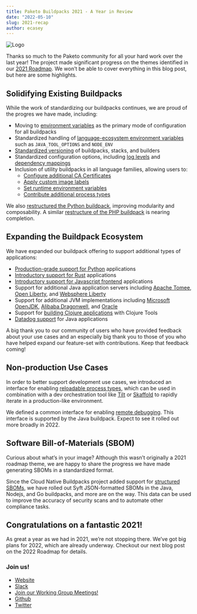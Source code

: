```yaml
---
title: Paketo Buildpacks 2021 - A Year in Review
date: "2022-05-10"
slug: 2021-recap
author: ecasey
---
```


![Logo](/images/posts/0003/logo.png)

Thanks so much to the Paketo community for all your hard work over the last
year! The project made significant progress on the themes identified in our
[2021 Roadmap](https://blog.paketo.io/posts/2021-roadmap/). We won’t be able to
cover everything in this blog post, but here are some highlights.

## Solidifying Existing Buildpacks

While the work of standardizing our buildpacks continues, we are proud of the
progres we have made, including:

* Moving to [environment
  variables](https://github.com/paketo-buildpacks/rfcs/blob/main/text/0026-environment-variable-configuration-of-buildpacks.md)
  as the primary mode of configuration for all buildpacks
* Standardized handling of [language-ecosystem environment
  variables](https://github.com/paketo-buildpacks/rfcs/blob/main/text/0019-buildpack-set-env-vars-defaults.md)
  such as `JAVA_TOOL_OPTIONS` and `NODE_ENV`
* [Standardized
  versioning](https://github.com/paketo-buildpacks/rfcs/blob/main/text/0029-semantic-versioning.md)
  of buildpacks, stacks, and builders
* Standardized configuration options, including [log
  levels](https://github.com/paketo-buildpacks/rfcs/blob/main/text/0027-log-levels.md)
  and [dependency
  mappings](https://github.com/paketo-buildpacks/rfcs/blob/main/text/0010-dependency-mappings.md)
* Inclusion of utility buildpacks in all language families, allowing users to:
  * [Configure additional CA
    Certificates](https://paketo.io/docs/howto/configuration/#ca-certificates)
  * [Apply custom image
    labels](https://paketo.io/docs/howto/configuration/#applying-custom-labels)
  * [Set runtime environment
    variables](https://github.com/paketo-buildpacks/environment-variables)
  * [Contribute additional process
    types](https://paketo.io/docs/howto/configuration/#procfiles)

We also [restructured the Python
buildpack](https://github.com/paketo-buildpacks/rfcs/blob/main/text/python/0001-restructure.md),
improving modularity and composability. A similar [restructure of the PHP
buildpack](https://github.com/paketo-buildpacks/rfcs/blob/main/text/php/0001-restructure.md)
is nearing completion.

## Expanding the Buildpack Ecosystem

We have expanded our buildpack offering to support additional types of applications:

* [Production-grade support for
  Python](https://github.com/paketo-buildpacks/rfcs/blob/main/text/0035-python-promotion.md)
  applications
* [Introductory support for Rust](https://github.com/paketo-community/rust)
  applications
* [Introductory support for Javascript
  frontend](https://github.com/paketo-community/web-servers) applications
* Support for additional Java application servers including [Apache
  Tomee](https://github.com/paketo-buildpacks/rfcs/blob/main/text/java/0011-apache-tomee.md),
  [Open
  Liberty](https://github.com/paketo-buildpacks/rfcs/blob/main/text/java/0008-add-liberty-to-java-composite.md),
  and [Websphere
  Liberty](https://github.com/paketo-buildpacks/rfcs/blob/main/text/java/0008-add-liberty-to-java-composite.md)
* Support for additional JVM implementations including [Microsoft
  OpenJDK](https://github.com/paketo-buildpacks/rfcs/blob/main/text/java/0001-microsoft-jdk.md),
  [Alibaba
  Dragonwell](https://github.com/paketo-buildpacks/rfcs/blob/main/text/java/0002-alibaba-jdk.md),
  and
  [Oracle](https://github.com/paketo-buildpacks/rfcs/blob/main/text/java/0006-oracle-jdk.md)
* Support for [building Clojure
  applications](https://github.com/paketo-buildpacks/rfcs/blob/main/text/java/0005-clojure-tools.md)
  with Clojure Tools
* [Datadog
  support](https://github.com/paketo-buildpacks/rfcs/blob/main/text/java/0009-datadog.md)
  for Java applications

A big thank you to our community of users who have provided feedback about your
use cases and an especially big thank you to those of you who have helped
expand our feature-set with contributions. Keep that feedback coming!

## Non-production Use Cases

In order to better support development use cases, we introduced an interface
for enabling [reloadable process
types](https://github.com/paketo-buildpacks/rfcs/blob/main/text/0032-reloadable-process-types.md),
which can be used in combination with a dev orchestration tool like [Tilt](https://tilt.dev/) or
[Skaffold](https://skaffold.dev/docs/workflows/dev/) to rapidly iterate in a production-like environment.

We defined a common interface for enabling [remote
debugging](https://github.com/paketo-buildpacks/rfcs/blob/main/text/0037-remote-debug.md).
This interface is supported by the Java buildpack. Expect to see it rolled out
more broadly in 2022.

## Software Bill-of-Materials (SBOM)

Curious about what’s in your image? Although this wasn’t originally a 2021
roadmap theme, we are happy to share the progress we have made generating SBOMs
in a standardized format.

Since the Cloud Native Buildpacks project added support for [structured
SBOMs](https://github.com/buildpacks/rfcs/blob/main/text/0095-sbom.md), we have
rolled out Syft JSON-formatted SBOMs in the Java, Nodejs, and Go buildpacks,
and more are on the way. This data can be used to improve the accuracy of
security scans and to automate other compliance tasks.

## Congratulations on a fantastic 2021!

As great a year as we had in 2021, we’re not stopping there. We’ve got big
plans for 2022, which are already underway. Checkout our next blog post on the
2022 Roadmap for details.

### Join us!

* [Website](https://paketo.io)
* [Slack](https://slack.paketo.io)
* [Join our Working Group Meetings!](https://github.com/paketo-buildpacks/community#working-group-meetings)
* [Github](https://github.com/paketo-buildpacks)
* [Twitter](https://twitter.com/Paketo_io)
